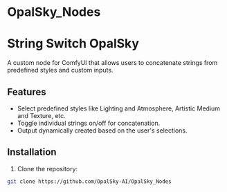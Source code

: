 # OpalSky_Nodes
# String Switch OpalSky

A custom node for ComfyUI that allows users to concatenate strings from predefined styles and custom inputs.

## Features
- Select predefined styles like Lighting and Atmosphere, Artistic Medium and Texture, etc.
- Toggle individual strings on/off for concatenation.
- Output dynamically created based on the user's selections.

## Installation

1. Clone the repository:
```bash
git clone https://github.com/OpalSky-AI/OpalSky_Nodes

